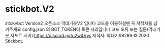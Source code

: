 # stickbot.V2
stickvbot Version2
오픈소스 막대기봇V2 입니다
코드를 이용하실땐 꼭 저작자를 남겨주세요
config.json 의 BOT_TOKEN이 토큰 자리입니다
코드 오류 또는 질문(막대기봇 서포트 서버):https://disocrd.gg/u2w4Vys
제작자: 막대기#8299
© 2020 Stickbot.
